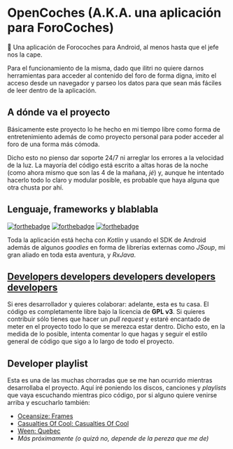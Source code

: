 # OpenCoches (A.K.A. una aplicación para ForoCoches)
:red_car: Una aplicación de Forocoches para Android, al menos hasta que el jefe nos la cape.

Para el funcionamiento de la misma, dado que ilitri no quiere darnos herramientas para acceder al contenido del foro de forma digna, imito el acceso desde un navegador y parseo los datos para que sean más fáciles de leer dentro de la aplicación.

## A dónde va el proyecto
Básicamente este proyecto lo he hecho en mi tiempo libre como forma de entretenimiento además de como proyecto personal para poder acceder al foro de una forma más cómoda.

Dicho esto no pienso dar soporte 24/7 ni arreglar los errores a la velocidad de la luz. La mayoría del código está escrito a altas horas de la noche (como ahora mismo que son las 4 de la mañana, *jé*) y, aunque he intentado hacerlo todo lo claro y modular posible, es probable que haya alguna que otra chusta por ahí.

## Lenguaje, frameworks y blablabla
[![forthebadge](http://forthebadge.com/images/badges/fuck-it-ship-it.svg)](http://forthebadge.com)
[![forthebadge](http://forthebadge.com/images/badges/powered-by-electricity.svg)](http://forthebadge.com)
[![forthebadge](http://forthebadge.com/images/badges/gluten-free.svg)](http://forthebadge.com)

Toda la aplicación está hecha con *Kotlin* y usando el SDK de Android además de algunos *goodies* en forma de librerías externas como *JSoup*, mi gran aliado en toda esta aventura, y *RxJava*.

## [Developers developers developers developers developers](https://www.youtube.com/watch?v=Vhh_GeBPOhs)
Si eres desarrollador y quieres colaborar: adelante, esta es tu casa. El código es completamente libre bajo la licencia de **GPL v3**. Si quieres contribuir sólo tienes que hacer un *pull request* y estaré encantado de meter en el proyecto todo lo que se merezca estar dentro. Dicho esto, en la medida de lo posible, intenta comentar lo que hagas y seguir el estilo general de código que sigo a lo largo de todo el proyecto.

## Developer playlist
Esta es una de las muchas chorradas que se me han ocurrido mientras desarrollaba el proyecto. Aquí iré poniendo los discos, canciones y *playlists* que vaya escuchando mientras pico código, por si alguno quiere venirse arriba y escucharlo también:

- [Oceansize: Frames](https://www.youtube.com/watch?v=nJ2Oj26-0Zs)
- [Casualties Of Cool: Casualties Of Cool](https://www.youtube.com/watch?v=m1vOGSG4Og0)
- [Ween: Quebec](https://www.youtube.com/watch?v=hkX2QATlgbo)
- *Más próximamente (o quizá no, depende de la pereza que me de)*
